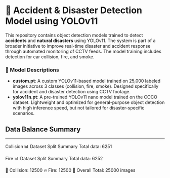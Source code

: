 # 🚨 Accident & Disaster Detection Model using YOLOv11
This repository contains object detection models trained to detect **accidents** and **natural disasters** using YOLOv11. The system is part of a broader initiative to improve real-time disaster and accident response through automated monitoring of CCTV feeds. The model training includes detection for car collision, fire, and smoke.

### 🧠 Model Descriptions
- **custom.pt**: A custom YOLOv11-based model trained on 25,000 labeled images across 3 classes (collision, fire, smoke). Designed specifically for accident and disaster detection using CCTV footage.
- **yolov11n.pt**: A pre-trained YOLOv11 nano model trained on the COCO dataset. Lightweight and optimized for general-purpose object detection with high inference speed, but not tailored for disaster-specific scenarios.

## Data Balance Summary
---------------------------------------------------------
Collision
📊 Dataset Split Summary
Total data: 6251

Fire
📊 Dataset Split Summary
Total data: 6252

🚗 Collision: 12500
🔥 Fire: 12500
🧮 Overall Total: 25000 images